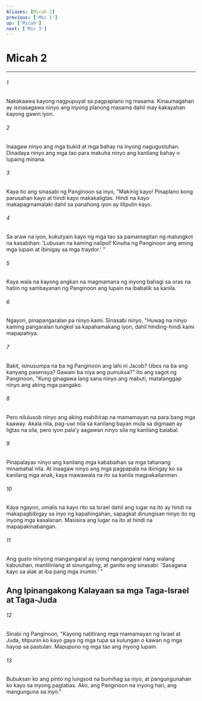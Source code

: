 ```yaml
---
Aliases: [Micah 2]
previous: ['Mic 1']
up: ['Micah']
next: ['Mic 3']
---
```

# Micah 2

***

###### 1
Nakakaawa kayong nagpupuyat sa pagpaplano ng masama. Kinaumagahan ay isinasagawa ninyo ang inyong planong masama dahil may kakayahan kayong gawin iyon. 

###### 2
Inaagaw ninyo ang mga bukid at mga bahay na inyong nagugustuhan. Dinadaya ninyo ang mga tao para makuha ninyo ang kanilang bahay o lupaing minana. 

###### 3
Kaya ito ang sinasabi ng Panginoon sa inyo, "Makinig kayo! Pinaplano kong parusahan kayo at hindi kayo makakaligtas. Hindi na kayo makapagmamalaki dahil sa panahong iyon ay lilipulin kayo. 

###### 4
Sa araw na iyon, kukutyain kayo ng mga tao sa pamamagitan ng malungkot na kasabihan: 'Lubusan na kaming nalipol! Kinuha ng Panginoon ang aming mga lupain at ibinigay sa mga traydor.' " 

###### 5
Kaya wala na kayong angkan na magmamana ng inyong bahagi sa oras na hatiin ng sambayanan ng Panginoon ang lupain na ibabalik sa kanila. 

###### 6
Ngayon, pinapangaralan pa ninyo kami. Sinasabi ninyo, "Huwag na ninyo kaming pangaralan tungkol sa kapahamakang iyon, dahil hinding-hindi kami mapapahiya. 

###### 7
Bakit, isinusumpa na ba ng Panginoon ang lahi ni Jacob? Ubos na ba ang kanyang pasensya? Gawain ba niya ang pumuksa?" Ito ang sagot ng Panginoon, "Kung ginagawa lang sana ninyo ang mabuti, matatanggap ninyo ang aking mga pangako. 

###### 8
Pero nilulusob ninyo ang aking mahihirap na mamamayan na para bang mga kaaway. Akala nila, pag-uwi nila sa kanilang bayan mula sa digmaan ay ligtas na sila, pero iyon palaʼy aagawan ninyo sila ng kanilang balabal. 

###### 9
Pinapalayas ninyo ang kanilang mga kababaihan sa mga tahanang minamahal nila. At inaagaw ninyo ang mga pagpapala na ibinigay ko sa kanilang mga anak, kaya mawawala na ito sa kanila magpakailanman. 

###### 10
Kaya ngayon, umalis na kayo rito sa Israel dahil ang lugar na ito ay hindi na makapagbibigay sa inyo ng kapahingahan, sapagkat dinungisan ninyo ito ng inyong mga kasalanan. Masisira ang lugar na ito at hindi na mapapakinabangan. 

###### 11
Ang gusto ninyong mangangaral ay iyong nangangaral nang walang kabuluhan, manlilinlang at sinungaling, at ganito ang sinasabi: 'Sasagana kayo sa alak at iba pang mga inumin.' " 

## Ang Ipinangakong Kalayaan sa mga Taga-Israel at Taga-Juda 

###### 12
Sinabi ng Panginoon, "Kayong natitirang mga mamamayan ng Israel at Juda, titipunin ko kayo gaya ng mga tupa sa kulungan o kawan ng mga hayop sa pastulan. Mapupuno ng mga tao ang inyong lupain. 

###### 13
Bubuksan ko ang pinto ng lungsod na bumihag sa inyo, at pangungunahan ko kayo sa inyong paglabas. Ako, ang Panginoon na inyong hari, ang mangunguna sa inyo."
